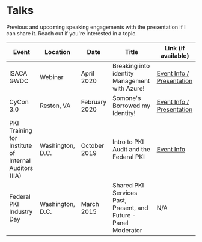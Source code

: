 # Talks

Previous and upcoming speaking engagements with the presentation if I can share it. Reach out if you're interested in a topic.

| Event | Location | Date | Title | Link (if available) |
| ----- | -------- | ---- | ----- | ------------------- |
| ISACA GWDC | Webinar | April 2020 | Breaking into identity Management with Azure! | [Event Info / Presentation](2004-BreakingIdentity.md) |
| CyCon 3.0 | Reston, VA | February 2020 | Somone's Borrowed my Identity! | [Event Info / Presentation](2002-cycon3.md) |
| PKI Training for Institute of Internal Auditors (IIA) | Washington, D.C. | October 2019 | Intro to PKI Audit and the Federal PKI | [Event Info](1910-pkiaudit.md) |
| Federal PKI Industry Day | Washington, D.C. | March 2015 | Shared PKI Services Past, Present, and Future - Panel Moderator | N/A |

